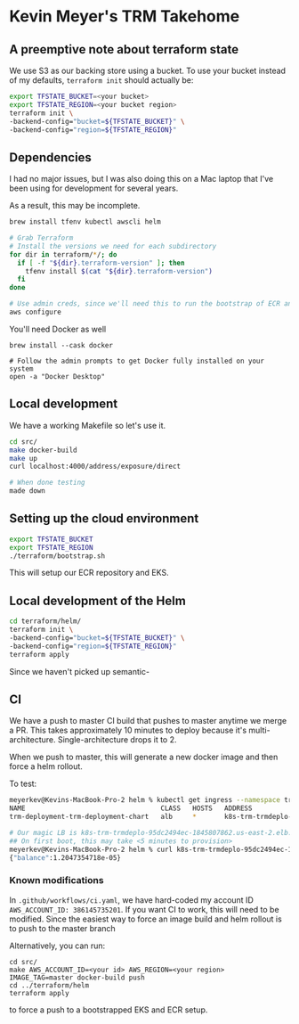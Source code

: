 # Kevin Meyer's TRM Takehome

## A preemptive note about terraform state

We use S3 as our backing store using a bucket. To use your bucket instead of my defaults, `terraform init` should actually be:

```bash
export TFSTATE_BUCKET=<your bucket>
export TFSTATE_REGION=<your bucket region>
terraform init \
-backend-config="bucket=${TFSTATE_BUCKET}" \
-backend-config="region=${TFSTATE_REGION}"
```

## Dependencies

I had no major issues, but I was also doing this on a Mac laptop that I've been using for development for several years.  

As a result, this may be incomplete.  

```bash
brew install tfenv kubectl awscli helm

# Grab Terraform
# Install the versions we need for each subdirectory
for dir in terraform/*/; do
  if [ -f "${dir}.terraform-version" ]; then
    tfenv install $(cat "${dir}.terraform-version")
  fi
done

# Use admin creds, since we'll need this to run the bootstrap of ECR and EKS
aws configure
```

You'll need Docker as well

```shell
brew install --cask docker

# Follow the admin prompts to get Docker fully installed on your system
open -a "Docker Desktop"
```

## Local development

We have a working Makefile so let's use it.  

```bash
cd src/
make docker-build
make up
curl localhost:4000/address/exposure/direct

# When done testing
made down
```

## Setting up the cloud environment

```bash
export TFSTATE_BUCKET
export TFSTATE_REGION
./terraform/bootstrap.sh
```

This will setup our ECR repository and EKS.  

## Local development of the Helm

```bash
cd terraform/helm/
terraform init \
-backend-config="bucket=${TFSTATE_BUCKET}" \
-backend-config="region=${TFSTATE_REGION}"
terraform apply
```

Since we haven't picked up semantic-

## CI

We have a push to master CI build that pushes to master anytime we merge a PR.  This takes approximately 10 minutes to deploy because it's multi-architecture.  Single-architecture drops it to 2. 

When we push to master, this will generate a new docker image and then force a helm rollout.  

To test: 

```bash
meyerkev@Kevins-MacBook-Pro-2 helm % kubectl get ingress --namespace trm
NAME                                  CLASS   HOSTS   ADDRESS                                                              PORTS   AGE
trm-deployment-trm-deployment-chart   alb     *       k8s-trm-trmdeplo-95dc2494ec-1845807862.us-east-2.elb.amazonaws.com   80      143m

# Our magic LB is k8s-trm-trmdeplo-95dc2494ec-1845807862.us-east-2.elb.amazonaws.com
## On first boot, this may take <5 minutes to provision>
meyerkev@Kevins-MacBook-Pro-2 helm % curl k8s-trm-trmdeplo-95dc2494ec-1845807862.us-east-2.elb.amazonaws.com/address/balance/0xc94770007dda54cF92009BFF0dE90c06F603a09f
{"balance":1.2047354718e-05}
```

### Known modifications

In `.github/workflows/ci.yaml`, we have hard-coded my account ID `AWS_ACCOUNT_ID: 386145735201`.  If you want CI to work, this will need to be modified.  Since the easiest way to force an image build and helm rollout is to push to the master branch

Alternatively, you can run:

```
cd src/
make AWS_ACCOUNT_ID=<your id> AWS_REGION=<your region> IMAGE_TAG=master docker-build push
cd ../terraform/helm
terraform apply
```

to force a push to a bootstrapped EKS and ECR setup.  




